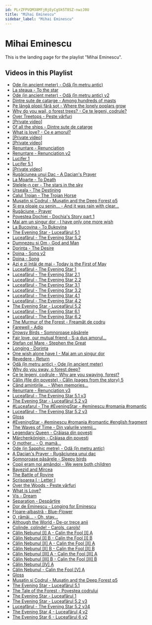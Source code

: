 ```yaml
---
id: PLrZFPVQM38MfjRjEyCgSk5T8SZ-nwzJ0U
title: "Mihai Eminescu"
sidebar_label: "Mihai Eminescu"
---
```


# Mihai Eminescu

This is the landing page for the playlist "Mihai Eminescu".

## Videos in this Playlist

- [Ode (in ancient meter) - Odă (în metru antic)](/agape/mihai-eminescu/7o8iZjM5qzA)
- [La steaua - To the star](/agape/mihai-eminescu/xxktydeHNv4)
- [Ode (in ancient meter) - Odă (în metru antic) v2](/agape/mihai-eminescu/tjg26PdW3eA)
- [Dintre sute de catarge - Among hundreds of masts](/agape/mihai-eminescu/bAfvrJVQCFo)
- [Pe lângă plopii fără soț - Where the lonely poplars grow](/agape/mihai-eminescu/6BR5rqC03Og)
- [Why do you wail, o forest trees? - Ce te legeni, codrule?](/agape/mihai-eminescu/5eVJvUVz90w)
- [Over Treetops - Peste vârfuri](/agape/mihai-eminescu/W5GPd2lPNfA)
- [[Private video]](/agape/mihai-eminescu/qxNa8GoKREk)
- [Of all the ships - Dintre sute de catarge](/agape/mihai-eminescu/5Eyu6Vq6-ng)
- [What is love? - Ce e amorul?](/agape/mihai-eminescu/GuX1CzbR6DY)
- [[Private video]](/agape/mihai-eminescu/4jaJfEt0q3g)
- [[Private video]](/agape/mihai-eminescu/wuESFm_hQS4)
- [Renunțare - Renunciation](/agape/mihai-eminescu/yhEWkDs0mk)
- [Renunțare - Renunciation v2](/agape/mihai-eminescu/-4TxuKowtcI)
- [Lucifer 1](/agape/mihai-eminescu/grIhG7DUJVs)
- [Lucifer 5.1](/agape/mihai-eminescu/xwdtlRu3Zck)
- [[Private video]](/agape/mihai-eminescu/7pvWO_zXnhU)
- [Rugăciunea unui Dac - A Dacian's Prayer](/agape/mihai-eminescu/kXs8l7IDeOA)
- [La Moarte - To Death](/agape/mihai-eminescu/EydkzR500ow)
- [Stelele-n cer - The stars in the sky](/agape/mihai-eminescu/12Ep6CAUzxQ)
- [Urseala - The Destining](/agape/mihai-eminescu/sE7IhyIepoQ)
- [Calul Troian - The Trojan Horse](/agape/mihai-eminescu/3qXb-arl-kQ)
- [Mușatin și Codrul - Mușatin and the Deep Forest p5](/agape/mihai-eminescu/QwJKkegfb20)
- [Și era ploaie cu senin... - And it was rain with clear...](/agape/mihai-eminescu/HPdmesZ1I6Y)
- [Rugăciune - Prayer](/agape/mihai-eminescu/bbkDCtnN6KY)
- [Povestea Dochiei - Dochia's Story    part 1](/agape/mihai-eminescu/todBBjmagU)
- [Mai am un singur dor - I have only one more wish](/agape/mihai-eminescu/aWEcF1KqRcs)
- [La Bucovina - To Bukovina](/agape/mihai-eminescu/7ZNb_I1wWuo)
- [The Evening Star - Luceafărul 5.1](/agape/mihai-eminescu/lH2FrgeM8R4)
- [Luceafărul - The Evening Star 5.2](/agape/mihai-eminescu/L8t5ci8eUZI)
- [Dumnezeu și Om - God and Man](/agape/mihai-eminescu/Hr1T3rfncyw)
- [Dorinţa - The Desire](/agape/mihai-eminescu/5HNF8FX-siM)
- [Doina - Song v2](/agape/mihai-eminescu/sYIS7hWHTx4)
- [Doina - Song](/agape/mihai-eminescu/ACK1XcJUKFw)
- [Azi e zi întâi de mai - Today is the First of May](/agape/mihai-eminescu/WVIOfKrGskI)
- [Luceafărul - The Evening Star 1](/agape/mihai-eminescu/IuCbiqEDZU8)
- [Luceafărul - The Evening Star 2.1](/agape/mihai-eminescu/Up31FI7cxSk)
- [Luceafărul - The Evening Star 2.2](/agape/mihai-eminescu/be2363DT2ek)
- [Luceafărul - The Evening Star 3.1](/agape/mihai-eminescu/UqovW2cd15M)
- [Luceafărul - The Evening Star 3.2](/agape/mihai-eminescu/7TCpmRlSHTY)
- [Luceafărul - The Evening Star 4.1](/agape/mihai-eminescu/TzZtWKFMBc)
- [Luceafărul - The Evening Star 4.2](/agape/mihai-eminescu/RtBkNeX9wiI)
- [The Evening Star - Luceafărul 5.2](/agape/mihai-eminescu/0CTE8fxSt6o)
- [Luceafărul - The Evening Star 6.1](/agape/mihai-eminescu/8inOhnxt7_4)
- [Luceafărul - The Evening Star 6.2](/agape/mihai-eminescu/QqdIXtU0HMI)
- [The Murmur of the Forest - Freamăt de codru](/agape/mihai-eminescu/Ml17_hjKon8)
- [Farewell - Adio](/agape/mihai-eminescu/zDOvzWTBur0)
- [Drowsy Birds - Somnoroase păsărele](/agape/mihai-eminescu/MrG20uDxXZk)
- [Fair love, our mutual friend - S-a dus amorul...](/agape/mihai-eminescu/Cv79b49YGOM)
- [Ştefan cel Mare - Stephen the Great](/agape/mihai-eminescu/qQ6xWeLOqnA)
- [Longing - Dorința](/agape/mihai-eminescu/QICD_ybAa8s)
- [One wish alone have I - Mai am un singur dor](/agape/mihai-eminescu/vY4rOgncFIw)
- [Revedere - Return](/agape/mihai-eminescu/uQPzL70pKfQ)
- [Odă (în metru antic) - Ode (in ancient meter)](/agape/mihai-eminescu/Jm2m9BOZ-64)
- [Why do you sway, o forest deep?](/agape/mihai-eminescu/49CkToO0ZEc)
- [Ce te legeni, codrule - Why are you swaying, forest?](/agape/mihai-eminescu/-v_M3nhFlM0)
- [Călin (file din poveste) - Călin (pages from the story) 5](/agape/mihai-eminescu/r_J6onFdsgM)
- [Când amintirile... - When memories...](/agape/mihai-eminescu/FDzmvLUlTxE)
- [Renunțare - Renunciation v3](/agape/mihai-eminescu/P7f11hiCjJ0)
- [Luceafărul - The Evening Star 5.1 v3](/agape/mihai-eminescu/CPBa_bprgNU)
- [The Evening Star - Luceafărul 5.2 v3](/agape/mihai-eminescu/-pgBXTdC6g)
- [#Luceafarul - The #EveningStar - #eminescu #romania #romantic](/agape/mihai-eminescu/OSE35b4HoXw)
- [Luceafărul - The Evening Star 5.2 v3](/agape/mihai-eminescu/TYW8enOytg4)
- [Gloss](/agape/mihai-eminescu/Y1IqESMUPNU)
- [#EveningStar - #eminescu #romania #romantic #english fragment](/agape/mihai-eminescu/4JJtwdE3ZlM)
- [The Waves of Time - Din valurile vremii...](/agape/mihai-eminescu/4TolQsnIfr8)
- [Legendary Queen - Crăiasa din poveşti](/agape/mihai-eminescu/Rtxw6wboqag)
- [Märchenkönigin - Crăiasa din poveşti](/agape/mihai-eminescu/P0xh2eqfHwo)
- [O mother... - O, mamă...](/agape/mihai-eminescu/wKacaQLTop8)
- [Ode (in Sapphic metre) - Odă (în metru antic)](/agape/mihai-eminescu/K8lza0YC6YA)
- [A Dacian's Prayer - Rugăciunea unui dac](/agape/mihai-eminescu/yDC8LgZFBnE)
- [Somnoroase păsărele - Sleepy birds](/agape/mihai-eminescu/nfCGuIQI4nE)
- [Copii eram noi amândoi - We were both children](/agape/mihai-eminescu/0iIV_HuNdZU)
- [Bayezid and Mircea](/agape/mihai-eminescu/RB1n-DZrnvc)
- [The Battle of Rovine](/agape/mihai-eminescu/9jL_Gz9uUxs)
- [Scrisoarea I - Letter I](/agape/mihai-eminescu/Qp1J9CXq3hM)
- [Over the Woods - Peste vârfuri](/agape/mihai-eminescu/xqPJcF5VxAE)
- [What is Love?](/agape/mihai-eminescu/k4Sx4GN6vMU)
- [Vis - Dream](/agape/mihai-eminescu/2fGJhw1kIN8)
- [Separation - Despărțire](/agape/mihai-eminescu/w1Wutod9gjk)
- [Dor de Eminescu - Longing for Eminescu](/agape/mihai-eminescu/nimgbtmg5nk)
- [Floare-albastră - Blue-Flower](/agape/mihai-eminescu/SgP6EWmA_58)
- [O, rămâi... - Oh, stay...](/agape/mihai-eminescu/w8SuabYW2yk)
- [Although the World - De-or trece anii](/agape/mihai-eminescu/v0BU8I-uZ74)
- [Colinde, colinde! - Carols, carols!](/agape/mihai-eminescu/loNdbFk8pyo)
- [Călin Nebunul [I] A - Calin the Fool [I] A](/agape/mihai-eminescu/QW69FdVarUQ)
- [Călin Nebunul [I] B - Calin the Fool [I] B](/agape/mihai-eminescu/VLeqln-tl9o)
- [Călin Nebunul [II] A - Calin the Fool [II] A](/agape/mihai-eminescu/-j2FCfuWL88)
- [Călin Nebunul [II] B - Calin the Fool [II] B](/agape/mihai-eminescu/7T19TYjnrPU)
- [Călin Nebunul [III] A - Calin the Fool [III] A](/agape/mihai-eminescu/7q5Z1PU3kIQ)
- [Călin Nebunul [III] B - Calin the Fool [III] B](/agape/mihai-eminescu/Yq6BtUnTTas)
- [Călin Nebunul [IV] A](/agape/mihai-eminescu/TDKtwh7uZLk)
- [Călin Nebunul - Calin the Fool [V] A](/agape/mihai-eminescu/4CdvGYwwOmA)
- [Gloss](/agape/mihai-eminescu/1OBSKmIV290)
- [Mușatin și Codrul - Mușatin and the Deep Forest p5](/agape/mihai-eminescu/PhujnO45Svg)
- [The Evening Star - Luceafărul 5.1](/agape/mihai-eminescu/lJUg_La_iQE)
- [The Tale of the Forest - Povestea codrului](/agape/mihai-eminescu/0p0p_1fZ3Jg)
- [The Evening Star - Luceafărul 1](/agape/mihai-eminescu/g_uJ0SzOfuQ)
- [The Evening Star - Luceafărul 5.2 v3](/agape/mihai-eminescu/u2HSYbmDwqU)
- [Luceafărul - The Evening Star 5.2 v34](/agape/mihai-eminescu/WX5J4MZefC8)
- [The Evening Star 4 - Luceafărul 4 v2](/agape/mihai-eminescu/eH3X0zbf-3s)
- [The Evening Star 6 - Luceafărul 6 v2](/agape/mihai-eminescu/UUhF2R66hz8)

